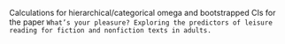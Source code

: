 Calculations for hierarchical/categorical omega and bootstrapped CIs for the paper `What’s your pleasure? Exploring the predictors of leisure reading for fiction and nonfiction texts in adults.`
